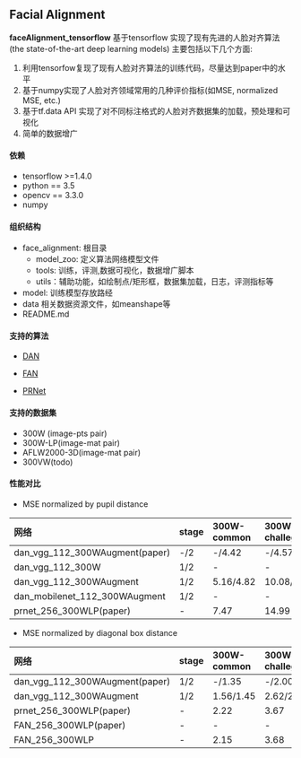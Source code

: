 ## Facial Alignment
__faceAlignment_tensorflow__ 基于tensorflow 实现了现有先进的人脸对齐算法(the state-of-the-art deep learning models)
主要包括以下几个方面:
1. 利用tensorfow复现了现有人脸对齐算法的训练代码，尽量达到paper中的水平
2. 基于numpy实现了人脸对齐领域常用的几种评价指标(如MSE, normalized MSE, etc.)
3. 基于tf.data API 实现了对不同标注格式的人脸对齐数据集的加载，预处理和可视化
4. 简单的数据增广

#### 依赖
* tensorflow >=1.4.0
* python == 3.5
* opencv == 3.3.0
* numpy

#### 组织结构
* face_alignment: 根目录
    * model_zoo: 定义算法网络模型文件
    * tools: 训练，评测,数据可视化，数据增广脚本
    * utils：辅助功能，如绘制点/矩形框，数据集加载，日志，评测指标等
* model: 训练模型存放路经
* data 相关数据资源文件，如meanshape等
* README.md

#### 支持的算法
* [DAN](https://arxiv.org/pdf/1706.01789.pdf)

* [FAN](https://www.adrianbulat.com/)

* [PRNet](https://arxiv.org/pdf/1803.07835.pdf)


#### 支持的数据集
* 300W (image-pts pair)
* 300W-LP(image-mat pair)
* AFLW2000-3D(image-mat pair)
* 300VW(todo)
#### 性能对比

* MSE normalized by pupil distance

|网络|stage|300W-common| 300W-challege |AFLWW2000 |speed(ms/face)
|:---|:---|:---|:---|:---|:---
dan_vgg_112_300WAugment(paper)| -/2 | -/4.42 | -/4.57 |  - | -
dan_vgg_112_300W| 1/2 | -| - | - | - | -
dan_vgg_112_300WAugment| 1/2 | 5.16/4.82 | 10.08/9.64 |  22.67/23.68 | 3-5
dan_mobilenet_112_300WAugment| 1/2 | -| - | -
prnet_256_300WLP(paper)| - | 7.47| 14.99 | 6.30 | 10 | 75


* MSE normalized by diagonal box distance

|网络|stage|300W-common| 300W-challege |AFLWW2000 |speed(ms/face)
|:---|:---|:---|:---|:---|:---
dan_vgg_112_300WAugment(paper)| 1/2 | -/1.35 | -/2.00 |  - | -
dan_vgg_112_300WAugment| 1/2 | 1.56/1.45 | 2.62/2.48 |  4.49/4.37 | 5/20
prnet_256_300WLP(paper)| - |2.22 |  3.67 | 2.3 | 10
FAN_256_300WLP(paper)| - |- |  - | 3.38 | 10
FAN_256_300WLP| - |2.15 |  3.68 | 2.57 | 25
